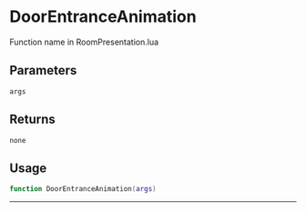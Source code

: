 # DoorEntranceAnimation
Function name in RoomPresentation.lua
## Parameters
`args`
## Returns
`none`
## Usage
```lua
function DoorEntranceAnimation(args)
```
---
